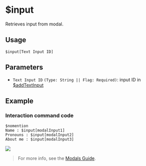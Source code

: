 # $input
Retrieves input from modal.

## Usage
```
$input[Text Input ID]
```

## Parameters 
- `Text Input ID` `(Type: String || Flag: Required)`: input ID in [$addTextInput](../bdscript/addTextInput.md)

## Example
### Interaction command code
```
$nomention
Name : $input[modalInput1]
Pronouns : $input[modalInput2]
About me : $input[modalInput3]
```
![](https://user-images.githubusercontent.com/69215413/168921575-9c2e3106-4ac0-4388-8b41-46e640e6126a.png)

> For more info, see the [Modals Guide](../guides/general/interactions/modals/aboutModals.md).
